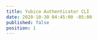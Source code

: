 ```yaml
---
title: Yubico Authenticator CLI
date: 2020-10-30 04:45:00 -05:00
published: false
position: 1
---
```


